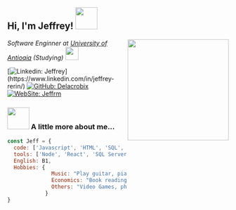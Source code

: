 <h2> Hi, I'm Jeffrey! <img src="https://media.giphy.com/media/VOoHZQ5TfMGQmuAdtV/giphy.gif" width="50"></h2>
<img align='right' src="https://media.giphy.com/media/JCElwGNuZDy9L8POtZ/giphy.gif" width="230">
<p><em>Software Enginner at <a href="https://www.udea.edu.co">University of Antioqia</a> (Studying) <img src="https://media.giphy.com/media/Sh7FMlRTsgB8lO8WKJ/giphy.gif" width="30">
</em></p>

[![Linkedin: Jeffrey](https://img.shields.io/badge/-Jeffrey-blue?style=flat-square&logo=Linkedin&logoColor=white&link=[https://www.linkedin.com/in/jeffrey-s-rengifo-marin-b2573722a/](https://www.linkedin.com/in/jeffrey-rerin/))](https://www.linkedin.com/in/jeffrey-rerin/)
[![GitHub: Delacrobix](https://img.shields.io/github/followers/Delacrobix?label=follow&style=social)](https://github.com/Delacrobix)
[![WebSite: Jeffrm](https://img.shields.io/badge/-Personal%20website-yellowgreen)](https://www.jeffrm.com.co)


### <img src="https://media.giphy.com/media/9PrFY6INWWTNORgp2P/giphy.gif" width="50"> A little more about me...  

```javascript
const Jeff = {
  code: ['Javascript', 'HTML', 'SQL', 'CSS', 'C#'],
  tools: ['Node', 'React', 'SQL Server', 'ASP.Net Core', 'MongoDB', 'MySQL', 'Redis'],
  English: B1,
  Hobbies: {
              Music: "Play guitar, piano and sing",
              Economics: "Book reading",
              Others: "Video Games, photografy"
            }
}
